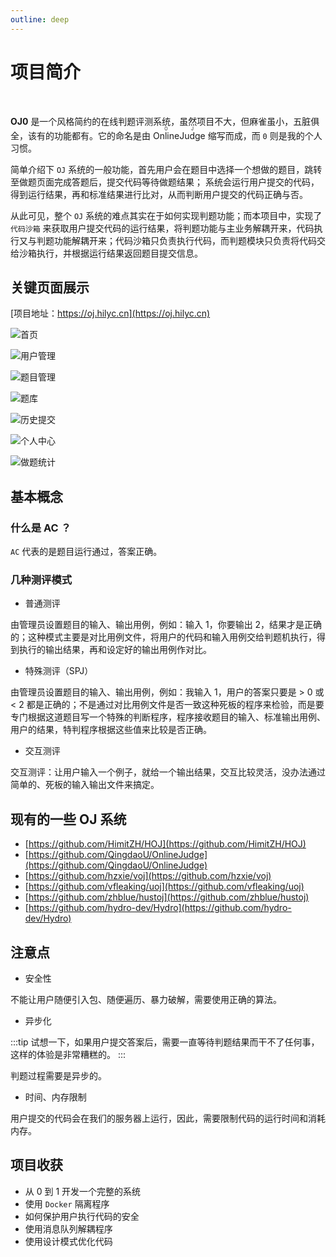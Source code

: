 ```yaml
---
outline: deep
---
```


# 项目简介

<br>

<span text-xl><b><span text-brand>OJ</span><span text-brand-red>0</span></b></span> 
是一个风格简约的在线判题评测系统，虽然项目不大，但麻雀虽小，五脏俱全，该有的功能都有。它的命名是由 <ruby text-brand-yellow>Online<rt>O</rt></ruby><ruby text-brand-red>Judge<rt>J</rt></ruby>
缩写而成，而 `0` 则是我的个人习惯。  

简单介绍下 `OJ` 系统的一般功能，首先用户会在题目中选择一个想做的题目，跳转至做题页面完成答题后，提交代码等待做题结果；
系统会运行用户提交的代码，得到运行结果，再和标准结果进行比对，从而判断用户提交的代码正确与否。

从此可见，整个 `OJ` 系统的难点其实在于如何实现判题功能；而本项目中，实现了 `代码沙箱` 来获取用户提交代码的运行结果，将判题功能与主业务解耦开来，代码执行又与判题功能解耦开来；代码沙箱只负责执行代码，而判题模块只负责将代码交给沙箱执行，并根据运行结果返回题目提交信息。

## 关键页面展示

[项目地址：https://oj.hilyc.cn](https://oj.hilyc.cn)

![首页](/public/intros/index/page1.png)

![用户管理](/public/intros/index/page2.png)

![题目管理](/public/intros/index/page3.png)

![题库](/public/intros/index/page4.png)

![历史提交](/public/intros/index/page5.png)

![个人中心](/public/intros/index/page6.png)

![做题统计](/public/intros/index/page7.png)

## 基本概念

### 什么是 AC ？

`AC` 代表的是题目运行通过，答案正确。

### 几种测评模式

- 普通测评

由管理员设置题目的输入、输出用例，例如：输入 1，你要输出 2，结果才是正确的；这种模式主要是对比用例文件，将用户的代码和输入用例交给判题机执行，得到执行的输出结果，再和设定好的输出用例作对比。

- 特殊测评（SPJ）

由管理员设置题目的输入、输出用例，例如：我输入 1，用户的答案只要是 > 0 或 < 2 都是正确的；不是通过对比用例文件是否一致这种死板的程序来检验，而是要专门根据这道题目写一个特殊的判断程序，程序接收题目的输入、标准输出用例、用户的结果，特判程序根据这些值来比较是否正确。

- 交互测评

交互测评：让用户输入一个例子，就给一个输出结果，交互比较灵活，没办法通过简单的、死板的输入输出文件来搞定。

## 现有的一些 OJ 系统

- [https://github.com/HimitZH/HOJ](https://github.com/HimitZH/HOJ)
- [https://github.com/QingdaoU/OnlineJudge](https://github.com/QingdaoU/OnlineJudge)
- [https://github.com/hzxie/voj](https://github.com/hzxie/voj)
- [https://github.com/vfleaking/uoj](https://github.com/vfleaking/uoj)
- [https://github.com/zhblue/hustoj](https://github.com/zhblue/hustoj)
- [https://github.com/hydro-dev/Hydro](https://github.com/hydro-dev/Hydro)

## 注意点

- 安全性

不能让用户随便引入包、随便遍历、暴力破解，需要使用正确的算法。

- 异步化

:::tip
试想一下，如果用户提交答案后，需要一直等待判题结果而干不了任何事，这样的体验是非常糟糕的。
:::

判题过程需要是异步的。

- 时间、内存限制

用户提交的代码会在我们的服务器上运行，因此，需要限制代码的运行时间和消耗内存。

## 项目收获

- 从 0 到 1 开发一个完整的系统
- 使用 `Docker` 隔离程序
- 如何保护用户执行代码的安全
- 使用消息队列解耦程序
- 使用设计模式优化代码
